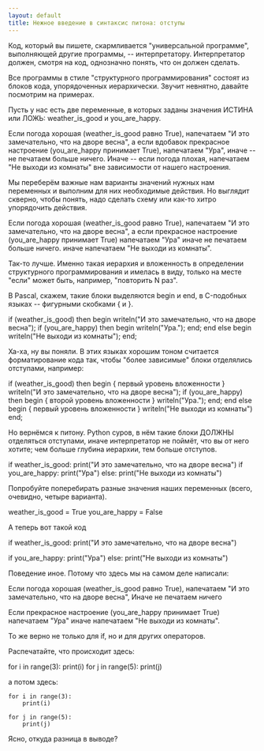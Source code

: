 ```yaml
---
layout: default
title: Нежное введение в синтаксис питона: отступы 
---
```


Код, который вы пишете, скармливается "универсальной программе", выполняющей другие программы, -- интерпретатору. Интерпретатор должен, смотря на код, однозначно понять, что он должен сделать.


Все программы в стиле "структурного программирования" состоят из блоков кода, упорядоченных иерархически. 
Звучит невнятно, давайте посмотрим на примерах.


Пусть у нас есть две переменные, в которых заданы значения ИСТИНА или ЛОЖЬ: weather_is_good и you_are_happy.


Если погода хорошая (weather_is_good равно True), напечатаем "И это замечательно, что на дворе весна", а если вдобавок прекрасное настроение (you_are_happy принимает True), напечатаем "Ура", иначе -- не печатаем больше ничего. Иначе -- если погода плохая, напечатаем "Не выходи из комнаты" вне зависимости от нашего настроения.


Мы переберём важные нам варианты значений нужных нам переменных и выполним для них необходимые действия. Но выглядит скверно, чтобы понять, надо сделать схему или как-то хитро упорядочить действия.


Если погода хорошая (weather_is_good равно True),
    напечатаем "И это замечательно, что на дворе весна",
    а если прекрасное настроение (you_are_happy принимает True)
        напечатаем "Ура"
    иначе
        не печатаем больше ничего.
иначе
    напечатаем "Не выходи из комнаты".

Так-то лучше.
Именно такая иерархия и вложенность в определении структурного программирования и имелась в виду, только на месте "если" может быть, например, "повторить N раз".

В Pascal, скажем, такие блоки выделяются begin и end, в C-подобных языках -- фигурными скобками { и }.

if (weather_is_good) then begin writeln("И это замечательно, что на дворе весна"); if (you_are_happy) then  begin  writeln("Ура."); end;  end else begin writeln("Не выходи из комнаты"); end;

Ха-ха, ну вы поняли. В этих языках хорошим тоном считается форматирование кода так, чтобы "более зависимые" блоки
отделялись отступами, например:

if (weather_is_good) then
begin
    { первый уровень вложенности }
    writeln("И это замечательно, что на дворе весна");
    if (you_are_happy) then
    begin
        { второй уровень вложенности }
        writeln("Ура.");
    end;
end
else
begin
    { первый уровень вложенности }
    writeln("Не выходи из комнаты")
end;

Но вернёмся к питону. Python суров, в нём такие блоки ДОЛЖНЫ отделяться отступами, иначе интерпретатор не поймёт, что вы от него хотите; чем больше глубина иерархии, тем больше отступов.

if weather_is_good:
    print("И это замечательно, что на дворе весна")
    if you_are_happy:
        print("Ура")
else:
    print("Не выходи из комнаты")

Попробуйте поперебирать разные значения наших переменных (всего, очевидно, четыре варианта). 

weather_is_good = True
you_are_happy = False

А теперь вот такой код

if weather_is_good:
    print("И это замечательно, что на дворе весна")

if you_are_happy:
    print("Ура")
else:
    print("Не выходи из комнаты")

Поведение иное. Потому что здесь мы на самом деле написали:

Если погода хорошая (weather_is_good равно True),
    напечатаем "И это замечательно, что на дворе весна",
Иначе
    не печатаем ничего

Если прекрасное настроение (you_are_happy принимает True)
    напечатаем "Ура"
иначе
    напечатаем "Не выходи из комнаты".

То же верно не только для if, но и для других операторов.

Распечатайте, что происходит здесь:

for i in range(3):
    print(i)
    for j in range(5):
        print(j)

а потом здесь:

    
    for i in range(3):
        print(i)
    
    for j in range(5):
        print(j)


Ясно, откуда разница в выводе?

